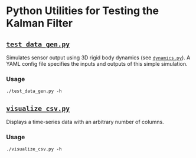 # Python Utilities for Testing the Kalman Filter

## [`test_data_gen.py`](test_data_gen.py)

Simulates sensor output using 3D rigid body dynamics (see [`dynamics.py`](dynamics.py)).
A YAML config file specifies the inputs and outputs of this simple simulation.

### Usage

```
./test_data_gen.py -h
```

## [`visualize_csv.py`](visualize_csv.py)

Displays a time-series data with an arbitrary number of columns.

### Usage

```
./visualize_csv.py -h
```
